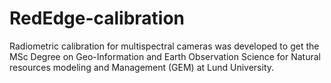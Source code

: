 # RedEdge-calibration
Radiometric calibration for multispectral cameras was developed to get the MSc Degree 
on Geo-Information and Earth Observation Science for Natural resources modeling and Management (GEM)
at Lund University.



